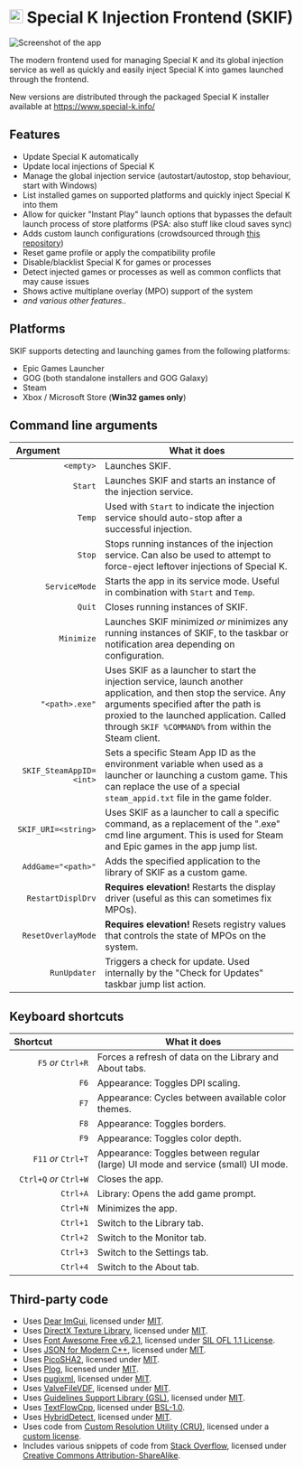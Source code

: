 # <img src="https://sk-data.special-k.info/artwork/blahblah/skif_eclipse_sticker.png" width="24" alt="Animated eclipse icon for Special K Injection Frontend (SKIF)"> Special K Injection Frontend (SKIF)
![Screenshot of the app](https://sk-data.special-k.info/artwork/screens/skif_75percent.png)

The modern frontend used for managing Special K and its global injection service as well as quickly and easily inject Special K into games launched through the frontend.

New versions are distributed through the packaged Special K installer available at https://www.special-k.info/

## Features

- Update Special K automatically
- Update local injections of Special K
- Manage the global injection service (autostart/autostop, stop behaviour, start with Windows)
- List installed games on supported platforms and quickly inject Special K into them
- Allow for quicker "Instant Play" launch options that bypasses the default launch process of store platforms (PSA: also stuff like cloud saves sync)
- Adds custom launch configurations (crowdsourced through [this repository](https://github.com/SpecialKO/SKIF_launch_configs))
- Reset game profile or apply the compatibility profile
- Disable/blacklist Special K for games or processes
- Detect injected games or processes as well as common conflicts that may cause issues
- Shows active multiplane overlay (MPO) support of the system
- *and various other features..*

## Platforms

SKIF supports detecting and launching games from the following platforms:

- Epic Games Launcher
- GOG (both standalone installers and GOG Galaxy)
- Steam
- Xbox / Microsoft Store (**Win32 games only**)

## Command line arguments

| Argument&ensp;&ensp;&ensp;&ensp;&ensp;&ensp;&ensp;&ensp; | What it does |
| ------------------------: | -------------- |
| `<empty>`                 | Launches SKIF. |
| `Start`                   | Launches SKIF and starts an instance of the injection service. |
| `Temp`                    | Used with `Start` to indicate the injection service should auto-stop after a successful injection. |
| `Stop`                    | Stops running instances of the injection service. Can also be used to attempt to force-eject leftover injections of Special K.  |
| `ServiceMode`             | Starts the app in its service mode. Useful in combination with `Start` and `Temp`. |
| `Quit`                    | Closes running instances of SKIF. |
| `Minimize`                | Launches SKIF minimized *or* minimizes any running instances of SKIF, to the taskbar or notification area depending on configuration. |
| `"<path>.exe"`            | Uses SKIF as a launcher to start the injection service, launch another application, and then stop the service. Any arguments specified after the path is proxied to the launched application. Called through `SKIF %COMMAND%` from within the Steam client. |
| `SKIF_SteamAppID=<int>`   | Sets a specific Steam App ID as the environment variable when used as a launcher or launching a custom game. This can replace the use of a special `steam_appid.txt` file in the game folder. |
| `SKIF_URI=<string>`       | Uses SKIF as a launcher to call a specific command, as a replacement of the "<path>.exe" cmd line argument. This is used for Steam and Epic games in the app jump list. |
| `AddGame="<path>"`        | Adds the specified application to the library of SKIF as a custom game. |
| `RestartDisplDrv`         | **Requires elevation!** Restarts the display driver (useful as this can sometimes fix MPOs). |
| `ResetOverlayMode`        | **Requires elevation!** Resets registry values that controls the state of MPOs on the system. |
| `RunUpdater`              | Triggers a check for update. Used internally by the "Check for Updates" taskbar jump list action. |

## Keyboard shortcuts

| Shortcut&ensp;&ensp;&ensp;&ensp;&ensp;&ensp;&ensp;&ensp; | What it does |
| ------------------------: | -------------- |
| `F5` *or* `Ctrl+R`        | Forces a refresh of data on the Library and About tabs. |
| `F6`                      | Appearance: Toggles DPI scaling.                        |
| `F7`                      | Appearance: Cycles between available color themes.      |
| `F8`                      | Appearance: Toggles borders.                            |
| `F9`                      | Appearance: Toggles color depth.                        |
| `F11` *or* `Ctrl+T`       | Appearance: Toggles between regular (large) UI mode and service (small) UI mode. |
| `Ctrl+Q` *or* `Ctrl+W`    | Closes the app.                                         |
| `Ctrl+A`                  | Library: Opens the add game prompt.                     |
| `Ctrl+N`                  | Minimizes the app.                                      |
| `Ctrl+1`                  | Switch to the Library tab.                              |
| `Ctrl+2`                  | Switch to the Monitor tab.                              |
| `Ctrl+3`                  | Switch to the Settings tab.                             |
| `Ctrl+4`                  | Switch to the About tab.                                |

## Third-party code

* Uses [Dear ImGui](https://github.com/ocornut/imgui), licensed under [MIT](https://github.com/ocornut/imgui/blob/master/LICENSE.txt).
* Uses [DirectX Texture Library](http://go.microsoft.com/fwlink/?LinkId=248926), licensed under [MIT](https://github.com/microsoft/DirectXTex/blob/main/LICENSE).
* Uses [Font Awesome Free v6.2.1](https://fontawesome.com/v6/download), licensed under [SIL OFL 1.1 License](https://scripts.sil.org/OFL).
* Uses [JSON for Modern C++](https://github.com/nlohmann/json), licensed under [MIT](https://github.com/nlohmann/json/blob/develop/LICENSE.MIT).
* Uses [PicoSHA2](https://github.com/okdshin/PicoSHA2), licensed under [MIT](https://github.com/okdshin/PicoSHA2/blob/master/LICENSE).
* Uses [Plog](https://github.com/SergiusTheBest/plog), licensed under [MIT](https://github.com/SergiusTheBest/plog/blob/master/LICENSE).
* Uses [pugixml](https://pugixml.org/), licensed under [MIT](https://pugixml.org/license.html).
* Uses [ValveFileVDF](https://github.com/TinyTinni/ValveFileVDF), licensed under [MIT](https://github.com/TinyTinni/ValveFileVDF/blob/master/LICENSE).
* Uses [Guidelines Support Library (GSL)](https://github.com/microsoft/GSL), licensed under [MIT](https://github.com/microsoft/GSL/blob/main/LICENSE).
* Uses [TextFlowCpp](https://github.com/catchorg/textflowcpp), licensed under [BSL-1.0](https://github.com/catchorg/textflowcpp/blob/master/LICENSE.txt).
* Uses [HybridDetect](https://github.com/GameTechDev/HybridDetect/), licensed under [MIT](https://github.com/GameTechDev/HybridDetect/blob/main/LICENSE.md).
* Uses code from [Custom Resolution Utility (CRU)](https://www.monitortests.com/forum/Thread-Custom-Resolution-Utility-CRU), licensed under a [custom license](https://github.com/SpecialKO/SKIF/blob/master/src/utility/drvreset.cpp).
* Includes various snippets of code from [Stack Overflow](https://stackoverflow.com/), licensed under [Creative Commons Attribution-ShareAlike](https://stackoverflow.com/help/licensing).
